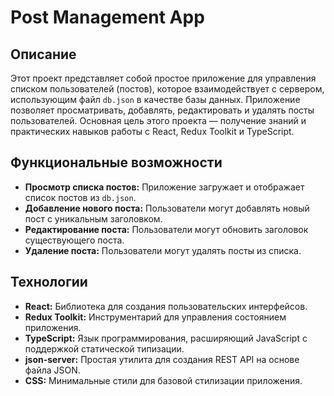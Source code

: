 # Post Management App

## Описание

Этот проект представляет собой простое приложение для управления списком пользователей (постов), которое взаимодействует с сервером, использующим файл `db.json` в качестве базы данных. Приложение позволяет просматривать, добавлять, редактировать и удалять посты пользователей. Основная цель этого проекта — получение знаний и практических навыков работы с React, Redux Toolkit и TypeScript.

## Функциональные возможности

- **Просмотр списка постов:** Приложение загружает и отображает список постов из `db.json`.
- **Добавление нового поста:** Пользователи могут добавлять новый пост с уникальным заголовком.
- **Редактирование поста:** Пользователи могут обновить заголовок существующего поста.
- **Удаление поста:** Пользователи могут удалять посты из списка.

## Технологии

- **React:** Библиотека для создания пользовательских интерфейсов.
- **Redux Toolkit:** Инструментарий для управления состоянием приложения.
- **TypeScript:** Язык программирования, расширяющий JavaScript с поддержкой статической типизации.
- **json-server:** Простая утилита для создания REST API на основе файла JSON.
- **CSS:** Минимальные стили для базовой стилизации приложения.